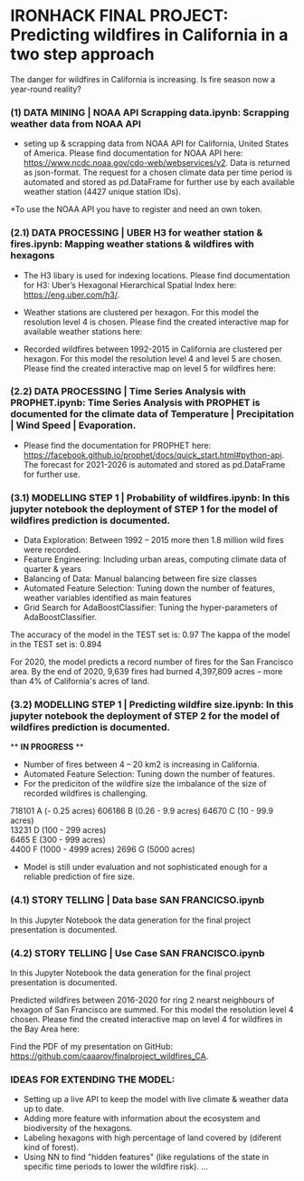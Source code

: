 # IRONHACK FINAL PROJECT: Predicting wildfires in California in a two step approach

The danger for wildfires in California is increasing. Is fire season now a year-round reality?

### (1) DATA MINING | NOAA API Scrapping data.ipynb: Scrapping weather data from NOAA API

- seting up & scrapping data from NOAA API for California, United States of America. Please find documentation for NOAA API here: https://www.ncdc.noaa.gov/cdo-web/webservices/v2. Data is returned as json-format. The request for a chosen climate data per time period is automated and stored as pd.DataFrame for further use by each available weather station (4427 unique station IDs).  

*To use the NOAA API you have to register and need an own token. 

### (2.1) DATA PROCESSING | UBER H3 for weather station & fires.ipynb: Mapping weather stations & wildfires with hexagons 

-  The H3 libary is used for indexing locations. Please find documentation for H3: Uber’s Hexagonal Hierarchical Spatial Index here: https://eng.uber.com/h3/. 

- Weather stations are clustered per hexagon. For this model the resolution level 4 is chosen. Please find the created interactive map for available weather stations here: 

- Recorded wildfires between 1992-2015 in California are clustered per hexagon. For this model the resolution level 4 and level 5 are chosen. Please find the created interactive map on level 5 for wildfires here: 

### (2.2) DATA PROCESSING | Time Series Analysis with PROPHET.ipynb: Time Series Analysis with PROPHET is documented for the climate data of Temperature | Precipitation | Wind Speed | Evaporation. 

- Please find the documentation for PROPHET here: https://facebook.github.io/prophet/docs/quick_start.html#python-api. The forecast for 2021-2026 is automated and stored as pd.DataFrame for further use. 

### (3.1) MODELLING STEP 1 | Probability of wildfires.ipynb: In this jupyter notebook the deployment of STEP 1 for the model of wildfires prediction is documented.

- Data Exploration: Between 1992 – 2015 more then 1.8 million wild fires were recorded.
- Feature Engineering: Including urban areas, computing climate data of quarter & years
- Balancing of Data: Manual balancing between fire size classes
- Automated Feature Selection: Tuning down the number of features, weather variables identified as main features
- Grid Search for AdaBoostClassifier: Tuning the hyper-parameters of AdaBoostClassifier.

The accuracy of the model in the TEST set is:  0.97
The kappa of the model in the TEST set is:  0.894

For 2020, the model predicts a record number of fires for the San Francisco area. By the end of 2020, 9,639 fires had burned 4,397,809 acres – more than 4% of California's acres of land.

### (3.2) MODELLING STEP 1 | Predicting wildfire size.ipynb: In this jupyter notebook the deployment of STEP 2 for the model of wildfires prediction is documented. 

** **IN PROGRESS** **

- Number of fires between 4 – 20 km2 is increasing in California. 
- Automated Feature Selection: Tuning down the number of features.
- For the prediciton of the wildfire size the imbalance of the size of recorded wildfires is challenging. 

718101 A (- 0.25 acres)
606186 B (0.26 - 9.9 acres) 
64670  C (10 - 99.9 acres)   
13231  D (100 - 299 acres)   
6465   E (300 - 999 acres)  
4400   F (1000 - 4999 acres)
2696   G (5000 acres)

- Model is still under evaluation and not sophisticated enough for a reliable prediction of fire size.

### (4.1) STORY TELLING | Data base SAN FRANCICSO.ipynb 

In this Jupyter Notebook the data generation for the final project presentation is documented.

### (4.2) STORY TELLING | Use Case SAN FRANCISCO.ipynb

In this Jupyter Notebook the data generation for the final project presentation is documented. 

Predicted wildfires between 2016-2020 for ring 2 nearst neighbours of hexagon of San Francisco are summed. For this model the resolution level 4 chosen. Please find the created interactive map on level 4 for wildfires in the Bay Area here: 

Find the PDF of my presentation on GitHub: https://github.com/caaarov/finalproject_wildfires_CA.

###  IDEAS FOR EXTENDING THE MODEL:
- Setting up a live API to keep the model with live climate & weather data up to date.
- Adding more feature with information about the ecosystem and biodiversity of the hexagons. 
- Labeling hexagons with high percentage of land covered by (diferent kind of forest).
- Using NN to find "hidden features" (like regulations of the state in specific time periods to lower the wildfire risk).
...

